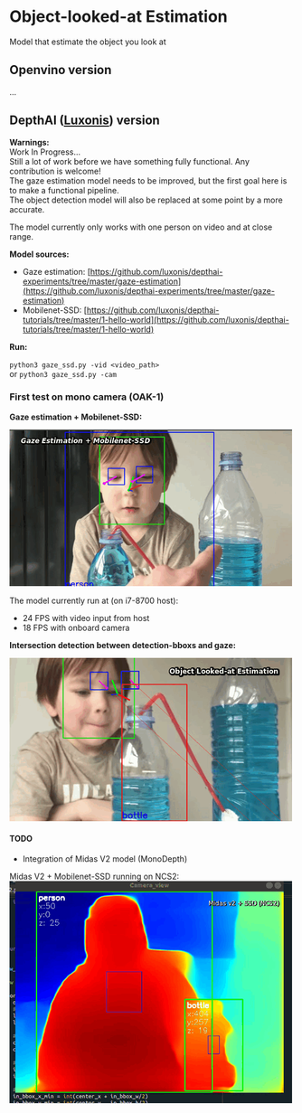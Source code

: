 # Object-looked-at Estimation
Model that estimate the object you look at

## Openvino version  
...

## DepthAI ([Luxonis](https://luxonis.com/depthai)) version 

**Warnings:**  
Work In Progress...      
Still a lot of work before we have something fully functional. Any contribution is welcome!     
The gaze estimation model needs to be improved, but the first goal here is to make a functional pipeline.  
The object detection model will also be replaced at some point by a more accurate.  
  
The model currently only works with one person on video and at close range.  

**Model sources:**  
* Gaze estimation: [https://github.com/luxonis/depthai-experiments/tree/master/gaze-estimation](https://github.com/luxonis/depthai-experiments/tree/master/gaze-estimation)  
* Mobilenet-SSD: [https://github.com/luxonis/depthai-tutorials/tree/master/1-hello-world](https://github.com/luxonis/depthai-tutorials/tree/master/1-hello-world)  

**Run:**  

`python3 gaze_ssd.py -vid <video_path>`  
or
`python3 gaze_ssd.py -cam`


### First test on mono camera (OAK-1)

**Gaze estimation + Mobilenet-SSD:** 

![blue](utils/blue3.gif)

The model currently run at (on i7-8700 host):  
* 24 FPS with video input from host  
* 18 FPS with onboard camera

**Intersection detection between detection-bboxs and gaze:**   

![blue2](utils/OLAE_1.gif)  

#### TODO

* Integration of Midas V2 model (MonoDepth)

Midas V2 + Mobilenet-SSD running on NCS2:  
![midas](utils/midas2_ssd.gif)
